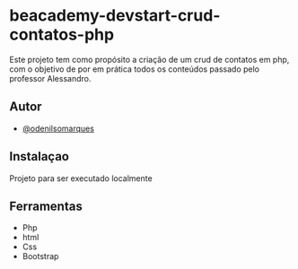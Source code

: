 # beacademy-devstart-crud-contatos-php

Este projeto tem como propósito a criação de um crud de contatos em php, com o objetivo 
de por em prática todos os conteúdos passado pelo professor Alessandro.

## Autor

- [@odenilsomarques](https://www.github.com/odenilsonmarques)


## Instalaçao

Projeto para ser executado localmente

    
## Ferramentas

- Php
- html
- Css
- Bootstrap
